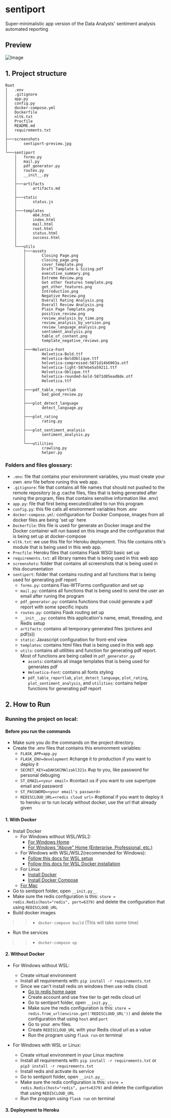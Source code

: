 # **sentiport**
Super-minimalistic app version of the Data Analysts' sentiment analysis automated reporting 

## **Preview**
![Image](screenshots/sentiport-preview.jpg)

## **1. Project structure**
```
Root
│   .env
│   .gitignore
│   app.py
│   config.py
│   docker-compose.yml
│   Dockerfile
│   nltk.txt
│   Procfile
│   README.md
│   requirements.txt
│
├───screenshots
│       sentiport-preview.jpg
│
└───sentiport
    │   forms.py
    │   mail.py
    │   pdf_generator.py
    │   routes.py
    │   __init__.py
    │
    ├───artifacts
    │       artifacts.md
    │
    ├───static
    │       status.js
    │
    ├───templates
    │       404.html
    │       index.html
    │       mail.html
    │       root.html
    │       status.html
    │       success.html
    │
    └───utils
        ├───assets
        │       Closing Page.png
        │       closing_page.png
        │       cover_template.png
        │       Draft Tamplate & Sizing.pdf
        │       executive_summary.png
        │       Extreme Review.png
        │       Get other features template.png
        │       get_other_features.png
        │       Introduction.png
        │       Negative Review.png
        │       Overall Rating Analysis.png
        │       Overall Review Analysis.png
        │       Plain Page Template.png
        │       positive_review.png
        │       review_analysis_by_time.png
        │       review_analysis_by_version.png
        │       review_language_analysis.png
        │       sentiment_analysis.png
        │       table_of_content.png
        │       template_negative_reviews.png
        │
        ├───Helvetica-Font
        │       Helvetica-Bold.ttf
        │       Helvetica-BoldOblique.ttf
        │       helvetica-compressed-5871d14b6903a.otf
        │       helvetica-light-587ebe5a59211.ttf
        │       Helvetica-Oblique.ttf
        │       helvetica-rounded-bold-5871d05ead8de.otf
        │       Helvetica.ttf
        │
        ├───pdf_table_reportlab
        │       bad_good_review.py
        │
        ├───plot_detect_language
        │       detect_language.py
        │
        ├───plot_rating
        │       rating.py
        │
        ├───plot_sentiment_analysis
        │       sentiment_analysis.py
        │
        └───utilities
                crawling.py
                helper.py
```
### Folders and files glossary:
  - `.env`: file that contains your environment variables, you must create your own .env file before runing this web app.
  - `.gitignore`: file that contains all file names that should not pushed to the remote repository (e.g :cache files, files that is being generated after runing the program, files that contains sensitive information like .env)
  - `app.py`: file that first being executed/called to run this program
  - `config.py`: this file calls all environment variables from .env 
  - `docker-compose.yml`: configuration for Docker Compose, images from all docker files are being 'set up' here
  - `Dockerfile`: this file is used for generate an Docker image and the Docker container will run based on this image and the configuration that is being set up at docker-compose
  - `nltk.txt`: we use this file for Heroku deployment. This file contains nltk's module that is being used in this web app.
  - `Procfile`: Heroku files that contains Flask WSGI basic set up
  - `requirements.txt`: all library names that is being used in this web app
  - `screenshots`: folder that contains all screenshots that is being used in this documentation
  - `sentiport`: folder that contains routing and all functions that is being used for generating pdf report
    - `forms.py`: contains Flas-WTForms configuration and set up
    - `mail.py`: contains all functions that is being used to send the user an email after runing the program
    - `pdf_generator.py`: contains functions that could generate a pdf report with some specific inputs
    - `routes.py`: contains Flask routing set up
    - `__init__.py`: contains this application's name, email, threading, and Redis setup
    - `artifacts`: contains all temporary generated files (pictures and pdf(s))
    - `static`: Javascript configuration for front-end view
    - `templates`: contains html files that is being used in this web app
    - `utils`: contains all utilities and function for generating pdf report. Most of functions are being called in `pdf_generator.py`
      - `assets`: contains all image templates that is being used for generates pdf
      - `Helvetica-Font`: contains all fonts styling
      - `pdf_table_reportlab`, `plot_detect_language`, `plot_rating`, `plot_sentiment_analysis`, and `utilities`: contains helper functions for generating pdf report 


## **2. How to Run**
### Running the project on local:
#### **Before you run the commands**
  - Make sure you do the commands on the project directory.
  - Create the .env files that contains this environment variables:
    - `FLASK_APP=app.py`
    - `FLASK_ENV=development` #change it to production if you want to deploy it
    - `SECRET_KEY=aDAKSKCMAlzakl321s` #up to you, like password for personal debuging
    - `ST_EMAIL=<your email>` #contact us if you want to use supertype email and password
    - `ST_PASSWORD=<your email's password>` 
    - `REDISCLOUD_URL=<redis cloud url>` #optional if you want to deploy it to heroku or to run localy without docker, use the url that already given 
  
#### **1. With Docker**
- Install Docker 
  - For Windows without WSL/WSL2:
    - [For Windows Home](https://docs.docker.com/docker-for-windows/install-windows-home/)
    - [For Windows "Above" Home (Enterprise, Professional, etc.)](https://docs.docker.com/docker-for-windows/install/)
  - For Windows with WSL/WSL2(recommended for Windows):
    - [Follow this docs for WSL setup](https://docs.microsoft.com/en-us/windows/wsl/install-win10)
    - [Follow this docs for WSL Docker installation](https://docs.docker.com/docker-for-windows/wsl/)
  - For Linux
    - [Install Docker](https://docs.docker.com/engine/install/)
    - [Install Docker Compose](https://docs.docker.com/compose/install/)
  - [For Mac](https://docs.docker.com/docker-for-mac/install/)
- Go to sentiport folder, open `__init.py__`
- Make sure the redis configuration is this: `store = redis.Redis(host="redis", port=6379)` and delete the configuration that using `REDISCLOUD_URL` 
- Build docker images
>  > -  `docker-compose build` (This will take some time)
- Run the services
>  > -  `docker-compose up`
  
#### **2. Without Docker**
- For Windows without WSL:
  - Create virtual environment
  - Install all requirements with: `pip install -r requirements.txt`
  - Since we can't install redis on windows then use redis cloud:
    - [Go to redis home page](https://redislabs.com/redis-enterprise-cloud/overview/)
    - Create account and use free tier to get redis cloud url
    - Go to sentiport folder, open `__init.py__`
    - Make sure the redis configuration is this: `store = redis.from_url(environ.get('REDISCLOUD_URL'))` and delete the configuration that using `host` and `port`
    - Go to your .env files.
    - Create `REDISCLOUD_URL` with your Redis cloud url as a value
    - Run the program using `flask run` on terminal

- For Windows with WSL or Linux:
  - Create virtual environment in your Linux machine
  - Install all requirements with: `pip install -r requirements.txt` or `pip3 install -r requirements.txt`
  - Install redis and activate its service
  - Go to sentiport folder, open `__init.py__`
  - Make sure the redis configuration is this: `store = redis.Redis(host="redis", port=6379)` and delete the configuration that using `REDISCLOUD_URL`
  - Run the program using `flask run` on terminal

#### **3. Deployment to Heroku**